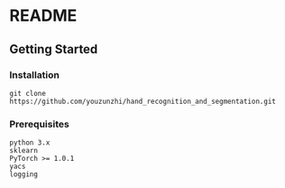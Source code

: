 # README

## Getting Started

### Installation

```
git clone https://github.com/youzunzhi/hand_recognition_and_segmentation.git
```

### Prerequisites

```
python 3.x 
sklearn
PyTorch >= 1.0.1 
yacs
logging
```

### 

